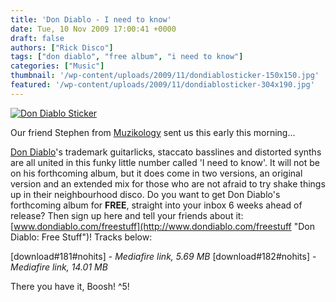 ```yaml
---
title: 'Don Diablo - I need to know'
date: Tue, 10 Nov 2009 17:00:41 +0000
draft: false
authors: ["Rick Disco"]
tags: ["don diablo", "free album", "i need to know"]
categories: ["Music"]
thumbnail: '/wp-content/uploads/2009/11/dondiablosticker-150x150.jpg'
featured: '/wp-content/uploads/2009/11/dondiablosticker-304x190.jpg'
---
```


[![Don Diablo Sticker](/wp-content/uploads/2009/11/dondiablosticker.jpg "Don Diablo Sticker")](/wp-content/uploads/2009/11/dondiablosticker.jpg)

Our friend Stephen from [Muzikology](http://www.muzikology.com "Muzikology") sent us this early this morning...

[Don Diablo](http://www.myspace.com/dondiablo "Don Diablo")'s trademark guitarlicks, staccato basslines and distorted synths are all united in this funky little number called 'I need to know'. It will not be on his forthcoming album, but it does come in two versions, an original version and an extended mix for those who are not afraid to try shake things up in their neighbourhood disco. Do you want to get Don Diablo's forthcoming album for **FREE**, straight into your inbox 6 weeks ahead of release? Then sign up here and tell your friends about it: [www.dondiablo.com/freestuff](http://www.dondiablo.com/freestuff "Don Diablo: Free Stuff")! Tracks below:

\[download#181#nohits\] - _Mediafire link, 5.69 MB_ \[download#182#nohits\] - _Mediafire link, 14.01 MB_

There you have it, Boosh! ^5!

